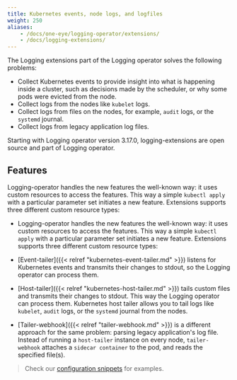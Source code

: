 ```yaml
---
title: Kubernetes events, node logs, and logfiles
weight: 250
aliases:
    - /docs/one-eye/logging-operator/extensions/
    - /docs/logging-extensions/
---
```


The Logging extensions part of the Logging operator solves the following problems:

- Collect Kubernetes events to provide insight into what is happening inside a cluster, such as decisions made by the scheduler, or why some pods were evicted from the node.
- Collect logs from the nodes like `kubelet` logs.
- Collect logs from files on the nodes, for example, `audit` logs, or the `systemd` journal.
- Collect logs from legacy application log files.

Starting with Logging operator version 3.17.0, logging-extensions are open source and part of Logging operator.

## Features

Logging-operator handles the new features the well-known way: it uses custom resources to access the features. This way a simple `kubectl apply` with a particular parameter set initiates a new feature. Extensions supports three different custom resource types:

- Logging-operator handles the new features the well-known way: it uses custom resources to access the features. This way a simple `kubectl apply` with a particular parameter set initiates a new feature. Extensions supports three different custom resource types:

- [Event-tailer]({{< relref "kubernetes-event-tailer.md" >}}) listens for Kubernetes events and transmits their changes to stdout, so the Logging operator can process them.
- [Host-tailer]({{< relref "kubernetes-host-tailer.md" >}}) tails custom files and transmits their changes to stdout. This way the Logging operator can process them.
    Kubernetes host tailer allows you to tail logs like `kubelet`, `audit` logs, or the `systemd` journal from the nodes.
- [Tailer-webhook]({{< relref "tailer-webhook.md" >}}) is a different approach for the same problem: parsing legacy application's log file. Instead of running a `host-tailer` instance on every node, `tailer-webhook` attaches a `sidecar container` to the pod, and reads the specified file(s).

> Check our [configuration snippets](https://github.com/banzaicloud/logging-operator/tree/master/config/samples/extensions) for examples.
